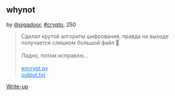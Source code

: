 ## whynot
by [@pigadoor](https://t.me/pigadoor), [#crypto](/README.md#crypto), 250

> Сделал крутой алгоритм шифрования, правда на выходе получается слишком большой файл 🤔<br><br>Ладно, потом исправлю...<br><br><a style="color:#0077FF" href="encrypt.py"  download>encrypt.py</a><br><a style="color:#0077FF" href="output.txt"  download>output.txt</a>


[Write-up](WRITEUP.md)